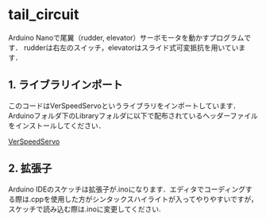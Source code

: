 # tail_circuit
Arduino Nanoで尾翼（rudder, elevator）サーボモータを動かすプログラムです．
rudderは右左のスイッチ，elevatorはスライド式可変抵抗を用いています．

## 1. ライブラリインポート
このコードはVerSpeedServoというライブラリをインポートしています．
Arduinoフォルダ下のLibraryフォルダに以下で配布されているヘッダーファイルをインストールしてください．

[VerSpeedServo](https://github.com/netlabtoolkit/VarSpeedServo)

## 2. 拡張子
Arduino IDEのスケッチは拡張子が.inoになります．エディタでコーディングする際は.cppを使用した方がシンタックスハイライトが入ってやりやすいですが，スケッチで読み込む際は.inoに変更してください.
